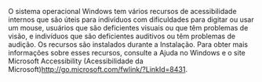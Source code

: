 <Token xmlns:xlink="http://www.w3.org/1999/xlink">O sistema operacional Windows tem vários recursos de acessibilidade internos que são úteis para indivíduos com dificuldades para digitar ou usar um mouse, usuários que são deficientes visuais ou que têm problemas de visão, e indivíduos que são deficientes auditivos ou têm problemas de audição. Os recursos são instalados durante a Instalação. Para obter mais informações sobre esses recursos, consulte a Ajuda no Windows e o <externalLink xmlns="http://ddue.schemas.microsoft.com/authoring/2003/5"><linkText>site Microsoft Accessibility (Acessibilidade da Microsoft)</linkText><linkUri>http://go.microsoft.com/fwlink/?LinkId=8431</linkUri></externalLink>.</Token>

<!--HONumber=Jul16_HO3-->


